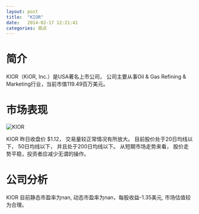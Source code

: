 ```yaml
---
layout: post
title:  "KIOR"
date:   2014-02-17 12:21:41
categories: 观点
---
```


# 简介
KIOR（KiOR, Inc.）是USA著名上市公司，
公司主要从事Oil & Gas Refining & Marketing行业，当前市值119.49百万美元。

# 市场表现

![KIOR](http://finviz.com/chart.ashx?t=KIOR&ty=c&ta=1&p=d&s=l)

KIOR 昨日收盘价 $1.12，
交易量较正常情况有所放大。
目前股价处于20日均线以下，
50日均线以下，
并且处于200日均线以下。
从短期市场走势来看，
股价走势平稳，投资者应减少无谓的操作。

# 公司分析
KIOR 目前静态市盈率为nan, 动态市盈率为nan，每股收益-1.35美元,
市场估值较为合理。

